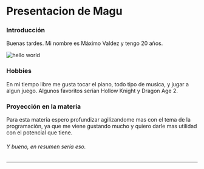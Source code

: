 # Presentacion de Magu

### Introducción
Buenas tardes. Mi nombre es Máximo Valdez y tengo 20 años.

![hello world](https://wollen.org/blog/wp-content/uploads/2021/04/hello_world_title3.gif)


### Hobbies
En mi tiempo libre me gusta tocar el piano, todo tipo de musica, y jugar a algun juego. Algunos favoritos serían Hollow Knight y Dragon Age 2.


### Proyección en la materia
Para esta materia espero profundizar agilizandome mas con el tema de la programación, ya que me viene gustando mucho y quiero darle mas utilidad con el potencial que tiene.

###### Y bueno, en resumen sería eso.

------





